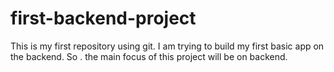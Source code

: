 # first-backend-project
This is my first repository using git. I am trying to build my first basic app on the backend. So . the main focus of this project will be on backend.
